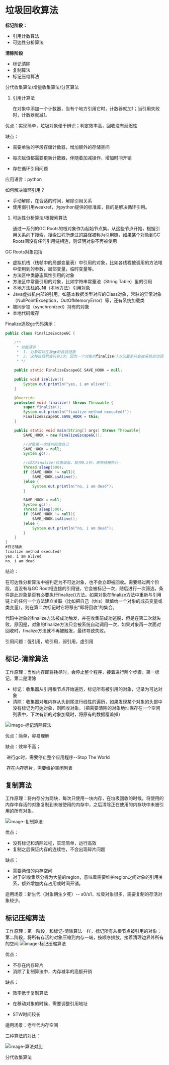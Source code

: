 # 垃圾回收算法

**标记阶段：**

* 引用计数算法
* 可达性分析算法

**清除阶段**

* 标记清除
* 复制算法
* 标记压缩算法



分代收集算法/增量收集算法/分区算法



1. 引用计算法

   在对象中添加一个计数器，当有个地方引用它时，计数器就加1；当引用失败时，计数器就减1。

优点：实现简单，垃圾对象便于辨识；判定效率高，回收没有延迟性

缺点：

* 需要单独的字段存储计数器，增加额外的存储空间

* 每次赋值都需要更新计数器，伴随着加减操作，增加时间开销

* 存在循环引用问题

  

应用语言：python

如何解决循环引用？

* 手动解除，在合适的时间，解除引用关系
* 使用弱引用weakref，为python提供的标准库，目的是解决循环引用。





1. 可达性分析算法/根搜索算法

   通过一系列的GC Roots的根对象作为起始节点集，从这些节点开始，根据引用关系向下搜索，搜索过程所走过的路径被称为引用链，如果某个对象到GC Roots间没有任何引用链相连，则证明对象不再被使用
   
   

GC Roots对象包括

* 虚拟机栈（栈帧中的局部变量表）中引用的对象，比如各线程被调用的方法堆中使用到的参数，局部变量，临时变量等。
* 方法区中类静态属性引用的对象
* 方法区中常量引用的对象，比如字符串常量池（String Table）里的引用
* 本地方法栈的JNI（本地方法）引用对象
* Java虚拟机内部的引用，如基本数据类型对应的Class对象，常驻的异常对象（NullPointException，OutOfMemoryError）等，还有系统加载类
* 被同步锁（synchronized）持有的对象
* 本地代码缓存



Finalize逃脱gc代码演示：

```java
public class FinalizeEscapeGC {

    /**
     * 功能演示：
     *  1. 对象可以在被gc时自我拯救
     *  2. 这种自救机会只有1次，因为一个对象的finalize()方法最多只会被系统自动调用一次
     * */

    public static FinalizeEscapeGC SAVE_HOOK = null;

    public void isAlive(){
        System.out.println("yes, i am alived");
    }

    @Override
    protected void finalize() throws Throwable {
        super.finalize();
        System.out.println("finalize method executed!");
        FinalizeEscapeGC.SAVE_HOOK = this;
    }

    public static void main(String[] args) throws Throwable{
        SAVE_HOOK = new FinalizeEscapeGC();

        //对象第一次成功拯救自己
        SAVE_HOOK = null;
        System.gc();

        //因为Finalizer优先级低，暂停0.5秒，来等待被执行
        Thread.sleep(500);
        if (SAVE_HOOK != null){
            SAVE_HOOK.isAlive();
        }else {
            System.out.println("no, i am dead");
        }

        SAVE_HOOK = null;
        System.gc();
        Thread.sleep(500);
        if (SAVE_HOOK != null){
            SAVE_HOOK.isAlive();
        }else {
            System.out.println("no, i am dead");
        }
    }
}
#日志输出
finalize method executed!
yes, i am alived
no, i am dead
```

结论：

在可达性分析算法中被判定为不可达对象，也不会立即被回收。需要经过两个阶段，当没有与GC Root相连接的引用链，它会被标记一次，随后进行一次筛选，条件是此对象是否有必要执行finalize()方法。如果对象在finalize方法中重新与引用链上的任何一个方法建立关联（比如把自己（this）赋值给一个对象的成员变量或类变量），则在第二次标记时它将移出“即将回收”的集合。

代码中对象的finalize方法被成功触发，并在收集前成功逃脱，但是在第二次就失败，原因是，对象的finalize方法只会被系统自动调用一次，如果对象再一次面对回收时，finalize方法就不再被触发，最终导致失败。



引用问题：强引用，软引用，弱引用，虚引用



## 标记-清除算法

工作原理：当堆内存即将耗尽时，会停止整个程序，接着进行两个步骤，第一标记，第二是清除

* 标记：收集器从引用根节点开始遍历，标记所有被引用的对象，记录为可达对象
* 清除：收集器对堆内存从头到尾进行线性的遍历，如果发现某个对象的头部中没有标记为可达对象，则回收对象。（把需要清除的对象地址保存在一个空闲列表中，下次有新的对象加载时，将原有的数据覆盖掉）



![image-标记清除算法](image/标记-清除算法.png)



优点：简单，容易理解



缺点：效率不高；

​           进行gc时，需要停止整个应用程序--Stop The World

​           存在内存碎片，需要维护空闲列表



## 复制算法

工作原理：将内存分为两块，每次只使用一块内存，在垃圾回收的时候，将使用的内存中存活的对象复制到未被使用的内存中，之后清除正在使用的内存块中未被引用的所有对象。

![image-复制算法](image/复制算法.png)

优点：

* 没有标记和清除过程，实现简单，运行高效
* 复制之后保证内存的连续性，不会出现碎片问题



缺点：

* 需要两倍的内存空间
* 对于G1收集器分拆为大量的region，意味着需要维护region之间对象的引用关系，额外增加内存占用或时间开销。

适用场景：新生代（对象朝生夕死）-- s0/s1，垃圾对象很多，需要复制的存活对象较少。 





## 标记压缩算法

工作原理：第一阶段，和标记-清除算法一样，标记所有从根节点被引用的对象；第二阶段，将所有存活的对象压缩到内存一端，按顺序排放，接着清理边界外所有的空间
![image-标记压缩算法](C:\Users\whiskas68\Documents\Java-SE\JVM\gc\image\标记-压缩算法.png)

优点：

* 不存在内存碎片
* 消除了复制算法中，内存减半的高额开销



缺点：

* 效率低于复制算法

* 在移动对象的时候，需要调整引用地址

* STW时间较长

  

适用场景：老年代内存空间



三种算法的对比：

![image-算法对比](image/算法对比.png)



分代收集算法

